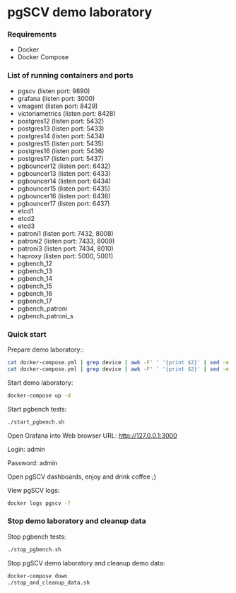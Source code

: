 # pgSCV demo laboratory

### Requirements

- Docker
- Docker Compose

### List of running containers and ports
- pgscv (listen port: 9890)
- grafana (listen port: 3000)
- vmagent (listen port: 8429)
- victoriametrics (listen port: 8428)
- postgres12 (listen port: 5432)
- postgres13 (listen port: 5433)
- postgres14 (listen port: 5434)
- postgres15 (listen port: 5435)
- postgres16 (listen port: 5436)
- postgres17 (listen port: 5437)
- pgbouncer12 (listen port: 6432)
- pgbouncer13 (listen port: 6433)
- pgbouncer14 (listen port: 6434)
- pgbouncer15 (listen port: 6435)
- pgbouncer16 (listen port: 6436)
- pgbouncer17 (listen port: 6437)
- etcd1
- etcd2
- etcd3
- patroni1 (listen port: 7432, 8008)
- patroni2 (listen port: 7433, 8009)
- patroni3 (listen port: 7434, 8010)
- haproxy (listen port: 5000, 5001)
- pgbench_12
- pgbench_13
- pgbench_14
- pgbench_15
- pgbench_16
- pgbench_17
- pgbench_patroni
- pgbench_patroni_s

### Quick start

Prepare demo laboratory::
```bash
cat docker-compose.yml | grep device | awk -F' ' '{print $2}' | sed -e 's/${PWD}\///g' | xargs mkdir -p
cat docker-compose.yml | grep device | awk -F' ' '{print $2}' | sed -e 's/${PWD}\///g' | xargs chmod 777
```

Start demo laboratory:
```bash
docker-compose up -d
```

Start pgbench tests:
```bash
./start_pgbench.sh
```

Open Grafana into Web browser URL: http://127.0.0.1:3000

Login: admin

Password: admin

Open pgSCV dashboards, enjoy and drink coffee ;)

View pgSCV logs:
```bash
docker logs pgscv -f
```

### Stop demo laboratory and cleanup data

Stop pgbench tests:
```bash
./stop_pgbench.sh
```

Stop pgSCV demo laboratory and cleanup demo data:
```bash
docker-compose down
./stop_and_cleanup_data.sh
```
